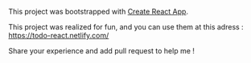 This project was bootstrapped with [Create React App](https://github.com/facebook/create-react-app).

This project was realized for fun, and you can use them at this adress : https://todo-react.netlify.com/


Share your experience and add pull request to help me !
